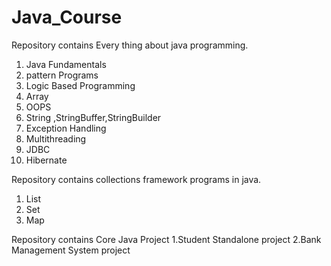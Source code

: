 # Java_Course

Repository  contains Every thing about  java programming.
1. Java Fundamentals
2. pattern Programs
3. Logic Based Programming
4. Array
5. OOPS
6. String ,StringBuffer,StringBuilder
7. Exception Handling
8. Multithreading
9. JDBC
10. Hibernate


Repository contains collections framework programs in java.
1. List
2. Set
3. Map

Repository contains Core Java Project
1.Student Standalone project
2.Bank Management System project
